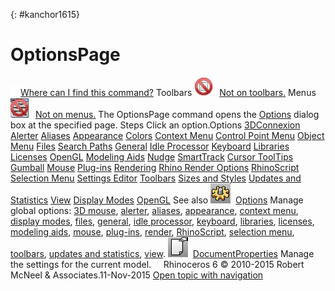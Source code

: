 ---
---

{: #kanchor1615}
# OptionsPage
 [![images/transparent.gif](images/transparent.gif)Where can I find this command?](javascript:void(0);) Toolbars
![images/-no-toolbar-button.png](images/-no-toolbar-button.png) [Not on toolbars.](toolbarwhattodo.html) 
Menus
![images/-no-menu-item.png](images/-no-menu-item.png) [Not on menus.](menuwhattodo.html) 
The OptionsPage command opens the [Options](options.html) dialog box at the specified page.
Steps
Click an option.Options
 [3DConnexion](3dconnexion.html) 
 [Alerter](alerter.html) 
 [Aliases](aliases.html) 
 [Appearance](appearance.html) 
 [Colors](appearance-colors.html) 
 [Context Menu](context-menu.html) 
 [Control Point Menu](context-menu.html#control-point-menu)  [Object Menu](context-menu.html#object-menu)  [Files](files.html) 
 [Search Paths](files-search-paths.html)  [General](general.html) 
 [Idle Processor](idleprocessor.html) 
 [Keyboard](keyboard.html) 
 [Libraries](libraries.html) 
 [Licenses](licenses.html) 
 [OpenGL](view-opengl.html) 
 [Modeling Aids](modeling-aids.html) 
 [Nudge](modeling-aids-nudge.html) 
 [SmartTrack](modeling-aids-smarttrack.html) 
 [Cursor ToolTips](modeling-aids-cursor-tooltips.html) 
 [Gumball](modeling-aids-gumball.html) 
 [Mouse](mouse.html) 
 [Plug-ins](plug-ins.html) 
 [Rendering](rendering.html) 
 [Rhino Render Options](rhino-render-options.html) 
 [RhinoScript](rhinoscript.html) 
 [Selection Menu](selection-menu.html) 
 [Settings Editor](advanced.html) 
 [Toolbars](toolbars.html) 
 [Sizes and Styles](toolbars-sizes-and-styles.html) 
 [Updates and Statistics](updates-and-statistics.html) 
 [View](view.html) 
 [Display Modes](view-displaymode-options.html) 
 [OpenGL](view-opengl.html) 
See also
![images/options.png](images/options.png) [Options](options.html) 
Manage global options: [3D mouse](3dconnexion.html), [alerter](alerter.html), [aliases](aliases.html), [appearance](appearance.html), [context menu](context-menu.html), [display modes](view-displaymode-options.html), [files](files.html), [general](general.html), [idle processor](idleprocessor.html), [keyboard](keyboard.html), [libraries](libraries.html), [licenses](licenses.html), [modeling aids](modeling-aids.html), [mouse](mouse.html), [plug-ins](plug-ins.html), [render](rendering.html), [RhinoScript](rhinoscript.html), [selection menu](selection-menu.html), [toolbars](toolbars.html), [updates and statistics](updates-and-statistics.html), [view](view.html).
![images/documentproperties.png](images/documentproperties.png) [DocumentProperties](documentproperties.html) 
Manage the settings for the current model.
&#160;
&#160;
Rhinoceros 6 © 2010-2015 Robert McNeel &amp; Associates.11-Nov-2015
 [Open topic with navigation](optionspage.html) 

